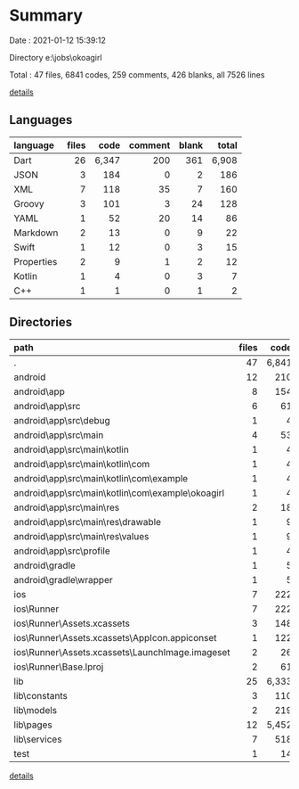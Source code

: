 # Summary

Date : 2021-01-12 15:39:12

Directory e:\jobs\okoagirl

Total : 47 files,  6841 codes, 259 comments, 426 blanks, all 7526 lines

[details](details.md)

## Languages
| language | files | code | comment | blank | total |
| :--- | ---: | ---: | ---: | ---: | ---: |
| Dart | 26 | 6,347 | 200 | 361 | 6,908 |
| JSON | 3 | 184 | 0 | 2 | 186 |
| XML | 7 | 118 | 35 | 7 | 160 |
| Groovy | 3 | 101 | 3 | 24 | 128 |
| YAML | 1 | 52 | 20 | 14 | 86 |
| Markdown | 2 | 13 | 0 | 9 | 22 |
| Swift | 1 | 12 | 0 | 3 | 15 |
| Properties | 2 | 9 | 1 | 2 | 12 |
| Kotlin | 1 | 4 | 0 | 3 | 7 |
| C++ | 1 | 1 | 0 | 1 | 2 |

## Directories
| path | files | code | comment | blank | total |
| :--- | ---: | ---: | ---: | ---: | ---: |
| . | 47 | 6,841 | 259 | 426 | 7,526 |
| android | 12 | 210 | 37 | 34 | 281 |
| android\app | 8 | 154 | 36 | 20 | 210 |
| android\app\src | 6 | 61 | 33 | 8 | 102 |
| android\app\src\debug | 1 | 4 | 3 | 1 | 8 |
| android\app\src\main | 4 | 53 | 27 | 6 | 86 |
| android\app\src\main\kotlin | 1 | 4 | 0 | 3 | 7 |
| android\app\src\main\kotlin\com | 1 | 4 | 0 | 3 | 7 |
| android\app\src\main\kotlin\com\example | 1 | 4 | 0 | 3 | 7 |
| android\app\src\main\kotlin\com\example\okoagirl | 1 | 4 | 0 | 3 | 7 |
| android\app\src\main\res | 2 | 18 | 11 | 3 | 32 |
| android\app\src\main\res\drawable | 1 | 9 | 2 | 2 | 13 |
| android\app\src\main\res\values | 1 | 9 | 9 | 1 | 19 |
| android\app\src\profile | 1 | 4 | 3 | 1 | 8 |
| android\gradle | 1 | 5 | 1 | 1 | 7 |
| android\gradle\wrapper | 1 | 5 | 1 | 1 | 7 |
| ios | 7 | 222 | 2 | 10 | 234 |
| ios\Runner | 7 | 222 | 2 | 10 | 234 |
| ios\Runner\Assets.xcassets | 3 | 148 | 0 | 4 | 152 |
| ios\Runner\Assets.xcassets\AppIcon.appiconset | 1 | 122 | 0 | 1 | 123 |
| ios\Runner\Assets.xcassets\LaunchImage.imageset | 2 | 26 | 0 | 3 | 29 |
| ios\Runner\Base.lproj | 2 | 61 | 2 | 2 | 65 |
| lib | 25 | 6,333 | 190 | 354 | 6,877 |
| lib\constants | 3 | 110 | 1 | 13 | 124 |
| lib\models | 2 | 219 | 6 | 28 | 253 |
| lib\pages | 12 | 5,452 | 178 | 233 | 5,863 |
| lib\services | 7 | 518 | 4 | 78 | 600 |
| test | 1 | 14 | 10 | 7 | 31 |

[details](details.md)